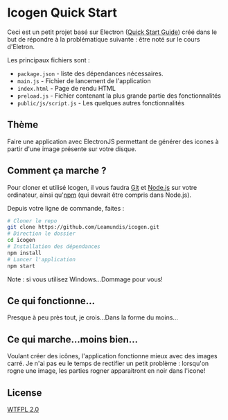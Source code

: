 # Icogen Quick Start


Ceci est un petit projet basé sur Electron ([Quick Start Guide](https://electronjs.org/docs/tutorial/quick-start)) créé dans le but de répondre à la problématique suivante : être noté sur le cours d'Eletron.

Les principaux fichiers sont :

- `package.json` - liste des dépendances nécessaires.
- `main.js` - Fichier de lancement de l'application
- `index.html` - Page de rendu HTML
- `preload.js` - Fichier contenant la plus grande partie des fonctionnalités
- `public/js/script.js` - Les quelques autres fonctionnalités



## Thème

Faire une application avec ElectronJS permettant de générer des icones à partir d'une image présente sur votre disque.

## Comment ça marche ?

Pour cloner et utilisé Icogen, il vous faudra [Git](https://git-scm.com) et [Node.js](https://nodejs.org/en/download/) sur votre ordinateur, ainsi qu'[npm](http://npmjs.com) (qui devrait être compris dans Node.js).

Depuis votre ligne de commande, faites :

```bash
# Cloner le repo
git clone https://github.com/Leamundis/icogen.git
# Direction le dossier
cd icogen
# Installation des dépendances
npm install
# Lancer l'application
npm start
```

Note : si vous utilisez Windows...Dommage pour vous!


## Ce qui fonctionne...
Presque à peu près tout, je crois...Dans la forme du moins...


## Ce qui marche...moins bien...
Voulant créer des icônes, l'application fonctionne mieux avec des images carré.
Je n'ai pas eu le temps de rectifier un petit problème : lorsqu'on rogne une image, les parties rogner apparaitront en noir dans l'icone!


## License

[WTFPL 2.0](LICENSE.md)
